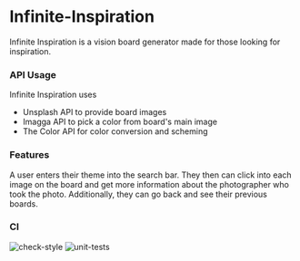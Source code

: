 # Infinite-Inspiration
Infinite Inspiration is a vision board generator made for those looking for inspiration.

### API Usage
Infinite Inspiration uses
* Unsplash API to provide board images
* Imagga API to pick a color from board's main image
* The Color API for color conversion and scheming

### Features
A user enters their theme into the search bar. They then can click into each image on the board and get more information about the photographer who took the photo. Additionally, they can go back and see their previous boards.

### CI
![check-style](https://github.com/inidavies/Infinite-Inspiration/actions/workflows/linter.yaml/badge.svg)
![unit-tests](https://github.com/inidavies/Infinite-Inspiration/actions/workflows/tester.yaml/badge.svg)